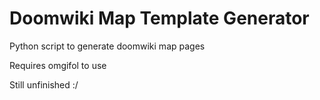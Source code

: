 # Doomwiki Map Template Generator
Python script to generate doomwiki map pages

Requires omgifol to use

Still unfinished :/
